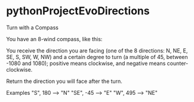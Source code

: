 # pythonProjectEvoDirections
Turn with a Compass

You have an 8-wind compass, like this:

You receive the direction you are facing (one of the 8 directions: N, NE, E, SE, S, SW, W, NW) and a certain degree to turn (a multiple of 45, between -1080 and 1080); positive means clockwise, and negative means counter-clockwise.

Return the direction you will face after the turn.

Examples
"S",  180  -->  "N"
"SE", -45  -->  "E"
"W",  495  -->  "NE"
